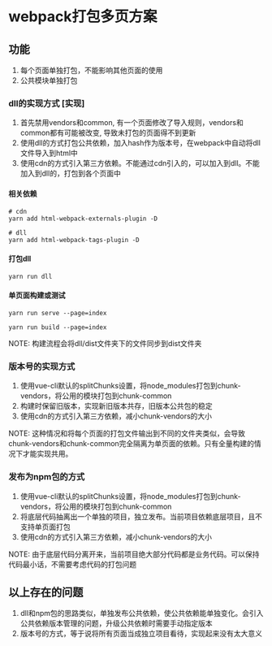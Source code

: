 # webpack打包多页方案

## 功能
1. 每个页面单独打包，不能影响其他页面的使用
2. 公共模块单独打包

### dll的实现方式 [实现]

1. 首先禁用vendors和common, 有一个页面修改了导入规则，vendors和common都有可能被改变, 导致未打包的页面得不到更新
2. 使用dll的方式打包公共依赖，加入hash作为版本号，在webpack中自动将dll文件导入到html中
3. 使用cdn的方式引入第三方依赖。不能通过cdn引入的，可以加入到dll。不能加入到dll的，打包到各个页面中

#### 相关依赖

```shell
# cdn
yarn add html-webpack-externals-plugin -D

# dll
yarn add html-webpack-tags-plugin -D
```

#### 打包dll

```shell
yarn run dll
```

#### 单页面构建或测试

```shell
yarn run serve --page=index

yarn run build --page=index
```

NOTE: 构建流程会将dll/dist文件夹下的文件同步到dist文件夹

### 版本号的实现方式

1. 使用vue-cli默认的splitChunks设置，将node_modules打包到chunk-vendors，将公用的模块打包到chunk-common
2. 构建时保留旧版本，实现新旧版本共存，旧版本公共包的稳定
3. 使用cdn的方式引入第三方依赖，减小chunk-vendors的大小

NOTE: 这种情况和将每个页面的打包文件输出到不同的文件夹类似，会导致chunk-vendors和chunk-common完全隔离为单页面的依赖。只有全量构建的情况下才能实现共用。

### 发布为npm包的方式
1. 使用vue-cli默认的splitChunks设置，将node_modules打包到chunk-vendors，将公用的模块打包到chunk-common
2. 将底层代码抽离出一个单独的项目，独立发布。当前项目依赖底层项目，且不支持单页面打包
3. 使用cdn的方式引入第三方依赖，减小chunk-vendors的大小

NOTE: 由于底层代码分离开来，当前项目绝大部分代码都是业务代码。可以保持代码最小话，不需要考虑代码的打包问题


## 以上存在的问题

1. dll和npm包的思路类似，单独发布公共依赖，使公共依赖能单独变化。会引入公共依赖版本管理的问题，升级公共依赖时需要手动指定版本
2. 版本号的方式，等于说将所有页面当成独立项目看待，实现起来没有太大意义
